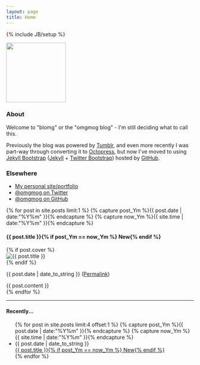 ```yaml
---
layout: page
title: Home
---
```

{% include JB/setup %}
<div class="row">
  <span class="span4">
    <div class="sidebar_image"><img src="http://dl.dropbox.com/u/19772/omgmog-laundrette.png" width="160px" /></div>
    <h3>About</h3>
    <p>Welcome to "blomg" or the "omgmog blog" - I'm still deciding what to call this.</p>
    <p>Previously the blog was powered by <a href="http://www.tumblr.com" target="_blank">Tumblr</a>, and even more recently I was part-way through converting it to <a href="http://octopress.org/" target="_blank">Octopress</a>, but now I've moved to using <a href="http://jekyllbootstrap.com/" target="_blank">Jekyll Bootstrap</a> (<a href="http://jekyllrb.com/" target="_blank">Jekyll</a> + <a href="http://twitter.github.com/bootstrap/" target="_blank">Twitter Bootstrap</a>) hosted by <a href="http://pages.github.com" target="_blank">GitHub</a>.</p>
    <h3>Elsewhere</h3>
    <ul>
      <li><a href="http://omgmog.net">My personal site/portfolio</a></li>
      <li><a href="http://twitter.com/omgmog">@omgmog on Twitter</a></li>
      <li><a href="http://github.com/omgmog">@omgmog on GitHub</a></li>
    </ul>
  </span>
  <span class="span10">
    <div class="latest_post">
      {% for post in site.posts limit:1 %}
        {% capture post_Ym %}{{ post.date | date:"%Y%m" }}{% endcapture %}
        {% capture now_Ym %}{{ site.time | date:"%Y%m" }}{% endcapture %}
        <h4>{{ post.title }}{% if post_Ym == now_Ym %} <span class="label success">New</span>{% endif %}</h4>
        {% if post.cover %}
          <div class="post_cover">
            <img src="{{ post.cover }}" alt="{{ post.title }}" width="{% if post.cover_width %}{{ post.cover_width }}{% else %}520px{% endif %}"/>
          </div>
        {% endif %}
        <div class="post_content">
        <p class="post_meta">{{ post.date | date_to_string }} (<a href="{{ BASE_PATH }}{{ post.url }}">Permalink</a>)</p>
        {{ post.content }}
        </div>
      {% endfor %}
    </div>
    <hr />
    <h4>Recently...</h4>
    <ul class="recent_posts">
      {% for post in site.posts limit:4 offset:1 %}
        {% capture post_Ym %}{{ post.date | date:"%Y%m" }}{% endcapture %}
        {% capture now_Ym %}{{ site.time | date:"%Y%m" }}{% endcapture %}
        <li class="{% cycle nil,'margin_left' %}">
          <span>{{ post.date | date_to_string }}</span><br /><a href="{{ BASE_PATH }}{{ post.url }}">{{ post.title }}{% if post_Ym == now_Ym %} <span class="label success">New</span>{% endif %}</a>
        </li>
      {% endfor %}
    </ul>
  </span>
</div>